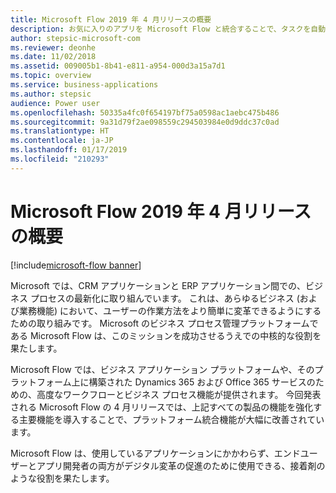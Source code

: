 ```yaml
---
title: Microsoft Flow 2019 年 4 月リリースの概要
description: お気に入りのアプリを Microsoft Flow と統合することで、タスクを自動化します。 ワークフローの自動化で、反復的なタスクを簡単にします。
author: stepsic-microsoft-com
ms.reviewer: deonhe
ms.date: 11/02/2018
ms.assetid: 009005b1-8b41-e811-a954-000d3a15a7d1
ms.topic: overview
ms.service: business-applications
ms.author: stepsic
audience: Power user
ms.openlocfilehash: 50335a4fc0f654197bf75a0598ac1aebc475b486
ms.sourcegitcommit: 9a31d79f2ae098559c294503984e0d9ddc37c0ad
ms.translationtype: HT
ms.contentlocale: ja-JP
ms.lasthandoff: 01/17/2019
ms.locfileid: "210293"
---
```

# <a name="overview-of-microsoft-flow-april-19-release"></a>Microsoft Flow 2019 年 4 月リリースの概要
[!include[microsoft-flow banner](../includes/microsoft-flow.md)]

Microsoft では、CRM アプリケーションと ERP アプリケーション間での、ビジネス プロセスの最新化に取り組んでいます。 これは、あらゆるビジネス (および業務機能) において、ユーザーの作業方法をより簡単に変革できるようにするための取り組みです。 Microsoft のビジネス プロセス管理プラットフォームである Microsoft Flow は、このミッションを成功させるうえでの中核的な役割を果たします。

Microsoft Flow では、ビジネス アプリケーション プラットフォームや、そのプラットフォーム上に構築された Dynamics 365 および Office 365 サービスのための、高度なワークフローとビジネス プロセス機能が提供されます。 今回発表される Microsoft Flow の 4 月リリースでは、上記すべての製品の機能を強化する主要機能を導入することで、プラットフォーム統合機能が大幅に改善されています。

Microsoft Flow は、使用しているアプリケーションにかかわらず、エンドユーザーとアプリ開発者の両方がデジタル変革の促進のために使用できる、接着剤のような役割を果たします。
